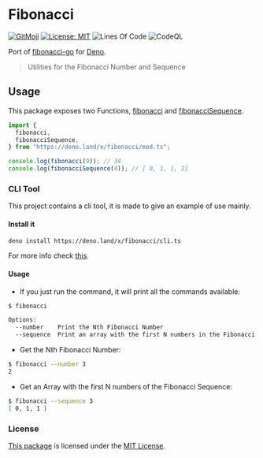 # Fibonacci

[![GitMoji](https://img.shields.io/badge/Gitmoji-%F0%9F%8E%A8%20-FFDD67.svg)](https://gitmoji.dev)
[![License: MIT](https://img.shields.io/badge/License-MIT-blue.svg)](https://opensource.org/licenses/MIT)
![Lines Of Code](https://img.shields.io/tokei/lines/github.com/UltiRequiem/fibonacci-deno?color=blue&label=Total%20Lines)
![CodeQL](https://github.com/UltiRequiem/fibonacci-deno/workflows/CodeQL/badge.svg)

Port of [fibonacci-go](https://github.com/UltiRequiem/fibonacci) for
[Deno](https://deno.land).

> Utilities for the Fibonacci Number and Sequence

## Usage

This package exposes two Functions,
[fibonacci](https://github.com/UltiRequiem/fibonacci-deno/blob/main/mod.ts#L1)
and
[fibonacciSequence](https://github.com/UltiRequiem/fibonacci-deno/blob/main/mod.ts#L15).

```typescript
import {
  fibonacci,
  fibonacciSequence,
} from "https://deno.land/x/fibonacci/mod.ts";

console.log(fibonacci(9)); // 34
console.log(fibonacciSequence(4)); // [ 0, 1, 1, 2]
```

### CLI Tool

This project contains a cli tool, it is made to give an example of use mainly.

#### Install it

```bash
deno install https://deno.land/x/fibonacci/cli.ts
```

For more info check [this](https://deno.land/manual/tools/script_installer).

#### Usage

- If you just run the command, it will print all the commands available:

```bash
$ fibonacci

Options:
  --number    Print the Nth Fibonacci Number
  --sequence  Print an array with the first N numbers in the Fibonacci sequence
```

- Get the Nth Fibonacci Number:

```bash
$ fibonacci --number 3
2
```

- Get an Array with the first N numbers of the Fibonacci Sequence:

```bash
$ fibonacci --sequence 3
[ 0, 1, 1 ]
```

### License

[This package](https://deno.land/x/fibonacci) is licensed under the
[MIT License](./LICENSE.md).
